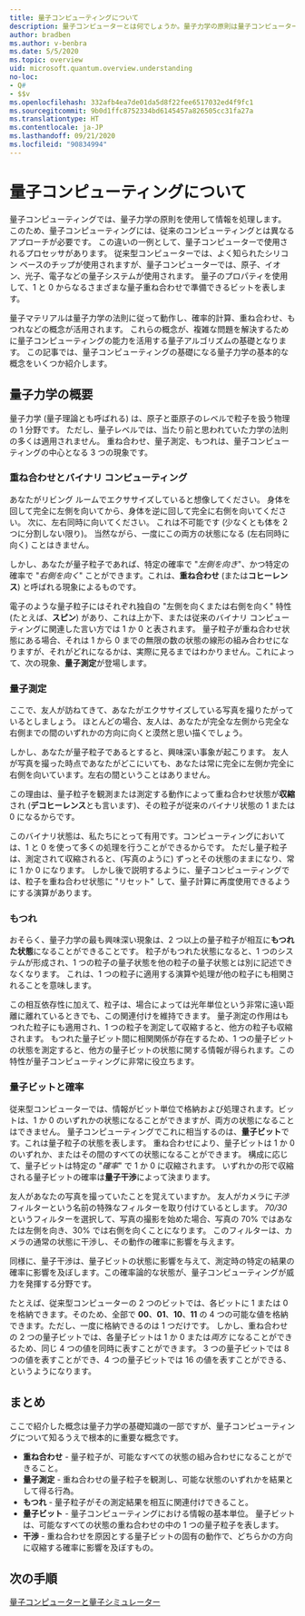 ```yaml
---
title: 量子コンピューティングについて
description: 量子コンピューターとは何でしょうか。量子力学の原則は量子コンピューターでどのように利用されるのでしょうか。
author: bradben
ms.author: v-benbra
ms.date: 5/5/2020
ms.topic: overview
uid: microsoft.quantum.overview.understanding
no-loc:
- Q#
- $$v
ms.openlocfilehash: 332afb4ea7de01da5d8f22fee6517032ed4f9fc1
ms.sourcegitcommit: 9b0d1ffc8752334bd6145457a826505cc31fa27a
ms.translationtype: HT
ms.contentlocale: ja-JP
ms.lasthandoff: 09/21/2020
ms.locfileid: "90834994"
---
```

# <a name="understanding-quantum-computing"></a>量子コンピューティングについて

量子コンピューティングでは、量子力学の原則を使用して情報を処理します。 このため、量子コンピューティングには、従来のコンピューティングとは異なるアプローチが必要です。 この違いの一例として、量子コンピューターで使用されるプロセッサがあります。 従来型コンピューターでは、よく知られたシリコン ベースのチップが使用されますが、量子コンピューターでは、原子、イオン、光子、電子などの量子システムが使用されます。 量子のプロパティを使用して、1 と 0 からなるさまざまな量子重ね合わせで準備できるビットを表します。  

量子マテリアルは量子力学の法則に従って動作し、確率的計算、重ね合わせ、もつれなどの概念が活用されます。 これらの概念が、複雑な問題を解決するために量子コンピューティングの能力を活用する量子アルゴリズムの基礎となります。 この記事では、量子コンピューティングの基礎になる量子力学の基本的な概念をいくつか紹介します。

## <a name="a-birds-eye-view-of-quantum-mechanics"></a>量子力学の概要

量子力学 (量子理論とも呼ばれる) は、原子と亜原子のレベルで粒子を扱う物理の 1 分野です。 ただし、量子レベルでは、当たり前と思われていた力学の法則の多くは適用されません。 重ね合わせ、量子測定、もつれは、量子コンピューティングの中心となる 3 つの現象です。  

### <a name="superposition-vs-binary-computing"></a>重ね合わせとバイナリ コンピューティング

あなたがリビング ルームでエクササイズしていると想像してください。 身体を回して完全に左側を向いてから、身体を逆に回して完全に右側を向いてください。 次に、左右同時に向いてください。 これは不可能です (少なくとも体を 2 つに分割しない限り)。  当然ながら、一度にこの両方の状態になる (左右同時に向く) ことはきません。

しかし、あなたが量子粒子であれば、特定の確率で "*左側を向き*"、かつ特定の確率で "*右側を向く*" ことができます。これは、**重ね合わせ** (または**コヒーレンス**) と呼ばれる現象によるものです。

電子のような量子粒子にはそれぞれ独自の "左側を向くまたは右側を向く" 特性 (たとえば、**スピン**) があり、これは上か下、または従来のバイナリ コンピューティングに関連した言い方では 1 か 0 と表されます。 量子粒子が重ね合わせ状態にある場合、それは 1 から 0 までの無限の数の状態の線形の組み合わせになりますが、それがどれになるかは、実際に見るまではわかりません。これによって、次の現象、**量子測定**が登場します。

### <a name="quantum-measurement"></a>量子測定

ここで、友人が訪ねてきて、あなたがエクササイズしている写真を撮りたがっているとしましょう。 ほとんどの場合、友人は、あなたが完全な左側から完全な右側までの間のいずれかの方向に向くと漠然と思い描くでしょう。

しかし、あなたが量子粒子であるとすると、興味深い事象が起こります。 友人が写真を撮った時点であなたがどこにいても、あなたは常に完全に左側か完全に右側を向いています。左右の間ということはありません。

この理由は、量子粒子を観測または測定する動作によって重ね合わせ状態が**収縮** され (**デコヒーレンス**とも言います)、その粒子が従来のバイナリ状態の 1 または 0 になるからです。

このバイナリ状態は、私たちにとって有用です。コンピューティングにおいては、1 と 0 を使って多くの処理を行うことができるからです。 ただし量子粒子は、測定されて収縮されると、(写真のように) ずっとその状態のままになり、常に 1 か 0 になります。 しかし後で説明するように、量子コンピューティングでは、粒子を重ね合わせ状態に "リセット" して、量子計算に再度使用できるようにする演算があります。

### <a name="entanglement"></a>もつれ

おそらく、量子力学の最も興味深い現象は、2 つ以上の量子粒子が相互に**もつれた状態**になることができることです。 粒子がもつれた状態になると、1 つのシステムが形成され、1 つの粒子の量子状態を他の粒子の量子状態とは別に記述できなくなります。 これは、1 つの粒子に適用する演算や処理が他の粒子にも相関されることを意味します。

この相互依存性に加えて、粒子は、場合によっては光年単位という非常に遠い距離に離れているときでも、この関連付けを維持できます。 量子測定の作用はもつれた粒子にも適用され、1 つの粒子を測定して収縮すると、他方の粒子も収縮されます。 もつれた量子ビット間に相関関係が存在するため、1 つの量子ビットの状態を測定すると、他方の量子ビットの状態に関する情報が得られます。この特性が量子コンピューティングに非常に役立ちます。

### <a name="qubits-and-probability"></a>量子ビットと確率

従来型コンピューターでは、情報がビット単位で格納および処理されます。ビットは、1 か 0 のいずれかの状態になることができますが、両方の状態になることはできません。 量子コンピューティングでこれに相当するのは、**量子ビット**です。これは量子粒子の状態を表します。 重ね合わせにより、量子ビットは 1 か 0 のいずれか、またはその間のすべての状態になることができます。 構成に応じて、量子ビットは特定の "*確率*" で 1 か 0 に収縮されます。 いずれかの形で収縮される量子ビットの確率は**量子干渉**によって決まります。 

友人があなたの写真を撮っていたことを覚えていますか。 友人がカメラに*干渉* フィルターという名前の特殊なフィルターを取り付けているとします。 *70/30* というフィルターを選択して、写真の撮影を始めた場合、写真の 70% ではあなたは左側を向き、30% では右側を向くことになります。 このフィルターは、カメラの通常の状態に干渉し、その動作の確率に影響を与えます。

同様に、量子干渉は、量子ビットの状態に影響を与えて、測定時の特定の結果の確率に影響を及ぼします。この確率論的な状態が、量子コンピューティングが威力を発揮する分野です。

たとえば、従来型コンピューターの 2 つのビットでは、各ビットに 1 または 0 を格納できます。そのため、全部で **00**、**01**、**10**、**11** の 4 つの可能な値を格納できます。ただし、一度に格納できるのは 1 つだけです。 しかし、重ね合わせの 2 つの量子ビットでは、各量子ビットは 1 か 0 または*両方* になることができるため、同じ 4 つの値を同時に表すことができます。 3 つの量子ビットでは 8 つの値を表すことができ、4 つの量子ビットでは 16 の値を表すことができる、というようになります。

## <a name="summary"></a>まとめ

ここで紹介した概念は量子力学の基礎知識の一部ですが、量子コンピューティングについて知るうえで根本的に重要な概念です。

- **重ね合わせ** - 量子粒子が、可能なすべての状態の組み合わせになることができること。
- **量子測定** - 重ね合わせの量子粒子を観測し、可能な状態のいずれかを結果として得る行為。
- **もつれ** - 量子粒子がその測定結果を相互に関連付けできること。
- **量子ビット** - 量子コンピューティングにおける情報の基本単位。 量子ビットは、可能なすべての状態の重ね合わせの中の 1 つの量子粒子を表します。
- **干渉** - 重ね合わせを原因とする量子ビットの固有の動作で、どちらかの方向に収縮する確率に影響を及ぼすもの。

## <a name="next-steps"></a>次の手順

[量子コンピューターと量子シミュレーター](xref:microsoft.quantum.overview.simulators)
